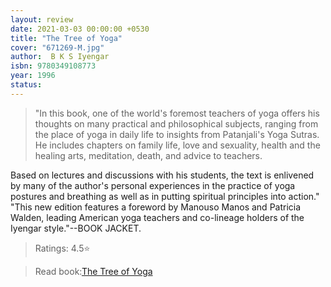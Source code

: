 ```yaml
---
layout: review
date: 2021-03-03 00:00:00 +0530
title: "The Tree of Yoga"
cover: "671269-M.jpg"
author:  B K S Iyengar
isbn: 9780349108773
year: 1996
status:    
---
```

>"In this book, one of the world's foremost teachers of yoga offers his thoughts on many practical and philosophical subjects, ranging from the place of yoga in daily life to insights from Patanjali's Yoga Sutras. He includes chapters on family life, love and sexuality, health and the healing arts, meditation, death, and advice to teachers.

Based on lectures and discussions with his students, the text is enlivened by many of the author's personal experiences in the practice of yoga postures and breathing as well as in putting spiritual principles into action." "This new edition features a foreword by Manouso Manos and Patricia Walden, leading American yoga teachers and co-lineage holders of the Iyengar style."--BOOK JACKET.
>Ratings: 4.5⭐


>Read book:[The Tree of Yoga](https://openlibrary.org/works/OL262820W?edition=treeofyogayogavr00iyen)